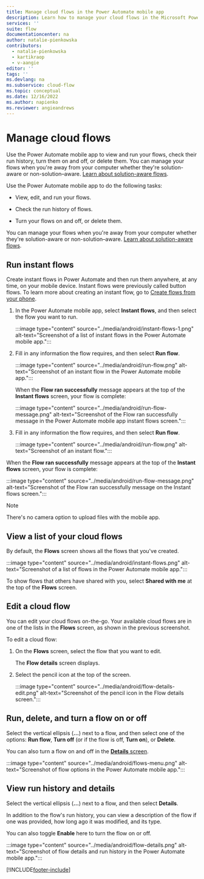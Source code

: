 ```yaml
---
title: Manage cloud flows in the Power Automate mobile app
description: Learn how to manage your cloud flows in the Microsoft Power Automate mobile app for Android and the Power Automate mobile app for iOS.
services: ''
suite: flow
documentationcenter: na
author: natalie-pienkowska
contributors:
  - natalie-pienkowska
  - kartikraop 
  - v-aangie
editor: ''
tags: ''
ms.devlang: na
ms.subservice: cloud-flow
ms.topic: conceptual
ms.date: 12/16/2022
ms.author: napienko
ms.reviewer: angieandrews
---
```


# Manage cloud flows

Use the Power Automate mobile app to view and run your flows, check their run history, turn them on and off, or delete them. You can manage your flows when you're away from your computer whether they're solution-aware or non-solution&ndash;aware. [Learn about solution-aware flows](../overview-solution-flows.md).

Use the Power Automate mobile app to do the following tasks:

- View, edit, and run your flows.

- Check the run history of flows.

- Turn your flows on and off, or delete them.

You can manage your flows when you're away from your computer whether they're solution-aware or non-solution&ndash;aware. [Learn about solution-aware flows](../overview-solution-flows.md).

## Run instant flows

Create instant flows in Power Automate and then run them anywhere, at any time, on your mobile device. Instant flows were previously called button flows. To learn more about creating an instant flow, go to [Create flows from your phone](../../articles/mobile-create-flow.md).

1. In the Power Automate mobile app, select **Instant flows**, and then select the flow you want to run.

    :::image type="content" source="../media/android/instant-flows-1.png" alt-text="Screenshot of a list of instant flows in the Power Automate mobile app.":::

1. Fill in any information the flow requires, and then select **Run flow**.

    :::image type="content" source="../media/android/run-flow.png" alt-text="Screenshot of an instant flow in the Power Automate mobile app.":::

    When the **Flow ran successfully** message appears at the top of the **Instant flows** screen, your flow is complete:

    :::image type="content" source="../media/android/run-flow-message.png" alt-text="Screenshot of the Flow ran successfully message in the Power Automate mobile app instant flows screen.":::

1. Fill in any information the flow requires, and then select **Run flow**.

    :::image type="content" source="../media/android/run-flow.png" alt-text="Screenshot of an instant flow.":::

When the **Flow ran successfully** message appears at the top of the **Instant flows** screen, your flow is complete:

:::image type="content" source="../media/android/run-flow-message.png" alt-text="Screenshot of the Flow ran successfully message on the Instant flows screen.":::

> [!NOTE]
>
> There's no camera option to upload files with the mobile app.

## View a list of your cloud flows

By default, the **Flows** screen shows all the flows that you've created.

:::image type="content" source="../media/android/instant-flows.png" alt-text="Screenshot of a list of flows in the Power Automate mobile app.":::

To show flows that others have shared with you, select **Shared with me** at the top of the **Flows** screen.

## Edit a cloud flow

You can edit your cloud flows on-the-go. Your available cloud flows are in one of the lists in the **Flows** screen, as shown in the previous screenshot.

To edit a cloud flow:

1. On the **Flows** screen, select the flow that you want to edit.

    The **Flow details** screen displays.

1. Select the pencil icon at the top of the screen.

    :::image type="content" source="../media/android/flow-details-edit.png" alt-text="Screenshot of the pencil icon in the Flow details screen.":::

## Run, delete, and turn a flow on or off

Select the vertical ellipsis (**...**) next to a flow, and then select one of the options: **Run flow**, **Turn off** (or if the flow is off, **Turn on**), or **Delete**.

You can also turn a flow on and off in the [**Details** screen](#view-run-history-and-details).

:::image type="content" source="../media/android/flows-menu.png" alt-text="Screenshot of flow options in the Power Automate mobile app.":::

## View run history and details

Select the vertical ellipsis (**...**) next to a flow, and then select **Details**.

In addition to the flow's run history, you can view a description of the flow if one was provided, how long ago it was modified, and its type.

You can also toggle **Enable** here to turn the flow on or off.

:::image type="content" source="../media/android/flow-details.png" alt-text="Screenshot of flow details and run history in the Power Automate mobile app.":::

[!INCLUDE[footer-include](../includes/footer-banner.md)]
